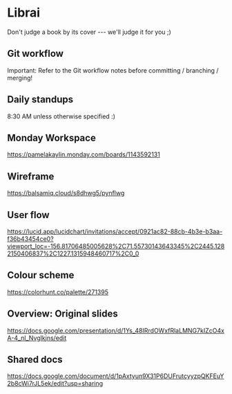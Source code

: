 # Librai

Don't judge a book by its cover --- we'll judge it for you ;)

## Git workflow
Important: Refer to the Git workflow notes before committing / branching / merging! 

## Daily standups 
8:30 AM unless otherwise specified :) 

## Monday Workspace
https://pamelakaylin.monday.com/boards/1143592131

## Wireframe
https://balsamiq.cloud/s8dhwg5/pynflwg

## User flow 
https://lucid.app/lucidchart/invitations/accept/0921ac82-88cb-4b3e-b3aa-f36b43454ce0?viewport_loc=-156.81706485005628%2C71.55730143643345%2C2445.1282150406837%2C1227.1315948460717%2C0_0

## Colour scheme
https://colorhunt.co/palette/271395

## Overview: Original slides 
https://docs.google.com/presentation/d/1Ys_48IRrdOWxfRlaLMNG7kIZcO4xA-4_nl_NvgIkjns/edit

## Shared docs
https://docs.google.com/document/d/1pAxtyun9X31P6DUFrutcyyzpQKFEuY2b8cWi7rJL5ek/edit?usp=sharing
